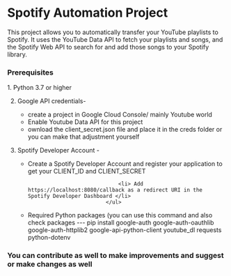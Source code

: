 <h1>Spotify Automation Project</h1>

This project allows you to automatically transfer your YouTube playlists to Spotify. It uses the YouTube Data API to fetch your playlists and songs, and the Spotify Web API to search for and add those songs to your Spotify library.

<h3>Prerequisites</h3>
1. Python 3.7 or higher

2. Google API credentials- <ul><li> create a project in Google Cloud Console/ mainly Youtube world</li>
                               <li> Enable Youtube Data API for this project</li>
                               <li> ownload the client_secret.json file and place it in the creds folder or you can make that adjustment yourself</li>
                               </ul>

 4. Spotify Developer Account - <ul><li> Create a Spotify Developer Account and register your application to get your CLIENT_ID and CLIENT_SECRET</li>
    
                                     <li> Add https://localhost:8080/callback as a redirect URI in the Spotify Developer Dashboard </li>
                                 </ul>

6. Required Python packages (you can use this command and also check packages --- pip install google-auth google-auth-oauthlib google-auth-httplib2 google-api-python-client youtube_dl requests python-dotenv

<h3>You can contribute as well to make improvements and suggest or make changes as well </h3>


